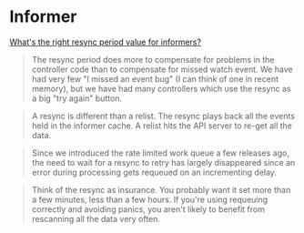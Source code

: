 # Informer

[What's the right resync period value for informers?](https://groups.google.com/forum/#!msg/kubernetes-sig-api-machinery/PbSCXdLDno0/hEG1YykvDQAJ)

> The resync period does more to compensate for problems in the controller code than to compensate for missed watch event.  We have had very few "I missed an event bug" (I can think of one in recent memory), but we have had many controllers which use the resync as a big "try again" button.

> A resync is different than a relist.  The resync plays back all the events held in the informer cache.  A relist hits the API server to re-get all the data.

> Since we introduced the rate limited work queue a few releases ago, the need to wait for a resync to retry has largely disappeared since an error during processing gets requeued on an incrementing delay.

> Think of the resync as insurance.  You probably want it set more than a few minutes, less than a few hours.  If you're using requeuing correctly and avoiding panics, you aren't likely to benefit from rescanning all the data very often.